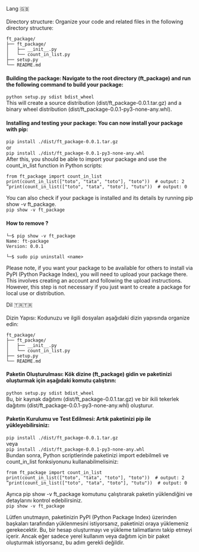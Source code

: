 Lang 🇬🇧 <br><br>
Directory structure: Organize your code and related files in the following directory structure:

```
ft_package/
├── ft_package/
│   ├── __init__.py
│   └── count_in_list.py
├── setup.py
└── README.md

```

#### Building the package: Navigate to the root directory (ft_package) and run the following command to build your package:
```python setup.py sdist bdist_wheel```<br>
This will create a source distribution (dist/ft_package-0.0.1.tar.gz) and a binary wheel distribution (dist/ft_package-0.0.1-py3-none-any.whl).
#### Installing and testing your package: You can now install your package with pip:
```pip install ./dist/ft_package-0.0.1.tar.gz``` <br>
or <br>
```pip install ./dist/ft_package-0.0.1-py3-none-any.whl``` <br>
After this, you should be able to import your package and use the count_in_list function in Python scripts:
```
from ft_package import count_in_list
print(count_in_list(["toto", "tata", "toto"], "toto"))  # output: 2
”print(count_in_list(["toto", "tata", "toto"], "tutu"))  # output: 0
```


You can also check if your package is installed and its details by running pip show -v ft_package.<br>
``` pip show -v ft_package ```

#### How to remove ?
                                                                                                                                          
```
└─$ pip show -v ft_package       
Name: ft-package
Version: 0.0.1

└─$ sudo pip uninstall <name>

```

Please note, if you want your package to be available for others to install via PyPI (Python Package Index), you will need to upload your package there. This involves creating an account and following the upload instructions. However, this step is not necessary if you just want to create a package for local use or distribution.

Dil 🇹🇷🇹🇷 <br><br>
Dizin Yapısı: Kodunuzu ve ilgili dosyaları aşağıdaki dizin yapısında organize edin:
```
ft_package/
├── ft_package/
│   ├── __init__.py
│   └── count_in_list.py
├── setup.py
└── README.md

```

#### Paketin Oluşturulması: Kök dizine (ft_package) gidin ve paketinizi oluşturmak için aşağıdaki komutu çalıştırın:
```python setup.py sdist bdist_wheel```<br>
Bu, bir kaynak dağıtımı (dist/ft_package-0.0.1.tar.gz) ve bir ikili tekerlek dağıtımı (dist/ft_package-0.0.1-py3-none-any.whl) oluşturur. <br>
#### Paketin Kurulumu ve Test Edilmesi: Artık paketinizi pip ile yükleyebilirsiniz:
```pip install ./dist/ft_package-0.0.1.tar.gz``` <br>
veya <br>
```pip install ./dist/ft_package-0.0.1-py3-none-any.whl``` <br>
Bundan sonra, Python scriptlerinde paketinizi import edebilmeli ve count_in_list fonksiyonunu kullanabilmelisiniz:
```
from ft_package import count_in_list
print(count_in_list(["toto", "tata", "toto"], "toto"))  # output: 2
”print(count_in_list(["toto", "tata", "toto"], "tutu"))  # output: 0
```
Ayrıca pip show -v ft_package komutunu çalıştırarak paketin yüklendiğini ve detaylarını kontrol edebilirsiniz.<br>
``` pip show -v ft_package ```

Lütfen unutmayın, paketinizin PyPI (Python Package Index) üzerinden başkaları tarafından yüklenmesini istiyorsanız, paketinizi oraya yüklemeniz gerekecektir. Bu, bir hesap oluşturmayı ve yükleme talimatlarını takip etmeyi içerir. Ancak eğer sadece yerel kullanım veya dağıtım için bir paket oluşturmak istiyorsanız, bu adım gerekli değildir.
